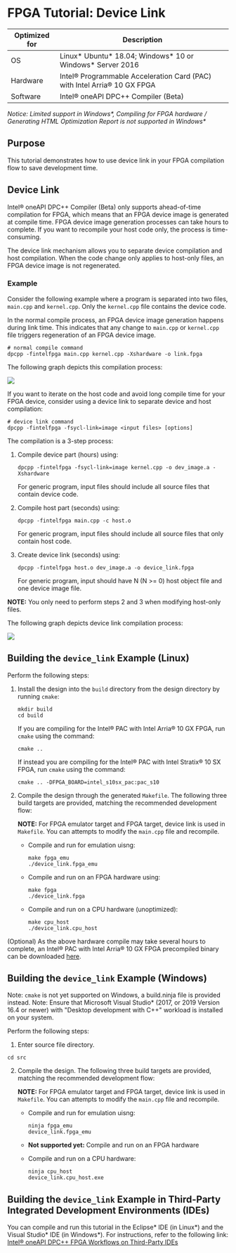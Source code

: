# FPGA Tutorial: Device Link

| Optimized for                     | Description
---                                 |---
| OS                                | Linux* Ubuntu* 18.04; Windows* 10 or Windows* Server 2016
| Hardware                          | Intel® Programmable Acceleration Card (PAC) with Intel Arria® 10 GX FPGA
| Software                          | Intel® oneAPI DPC++ Compiler (Beta) 

_Notice: Limited support in Windows*, Compiling for FPGA hardware / Generating HTML Optimization Report is not supported in Windows*_

## Purpose
This tutorial demonstrates how to use device link in your FPGA compilation flow to save development time.

## Device Link

Intel® oneAPI DPC++ Compiler (Beta) only supports ahead-of-time compilation for FPGA, which means that an FPGA device image is generated at compile time. FPGA device image generation processes can take hours to complete. If you want to recompile your host code only, the process is time-consuming.

The device link mechanism allows you to separate device compilation and host compilation. When the code change only applies to host-only files, an FPGA device image is not regenerated. 


### Example
Consider the following example where a program is separated into two files, `main.cpp` and `kernel.cpp`. Only the `kernel.cpp` file contains the device code. 

In the normal compile process, an FPGA device image generation happens during link time. This indicates that any change to `main.cpp` or `kernel.cpp` file triggers regeneration of an FPGA device image. 

```
# normal compile command
dpcpp -fintelfpga main.cpp kernel.cpp -Xshardware -o link.fpga
```

The following graph depicts this compilation process:

![](normal_compile.png)


If you want to iterate on the host code and avoid long compile time for your FPGA device, consider using a device link to separate device and host compilation:

```
# device link command
dpcpp -fintelfpga -fsycl-link=image <input files> [options]
```

The compilation is a 3-step process:

1. Compile device part (hours) using: 

   ```
   dpcpp -fintelfpga -fsycl-link=image kernel.cpp -o dev_image.a -Xshardware
   ```
   For generic program, input files should include all source files that contain device code.


2. Compile host part (seconds) using:
   
   ``` 
   dpcpp -fintelfpga main.cpp -c host.o
   ```
   For generic program, input files should include all source files that only contain host code.


3. Create device link (seconds) using:

   ```
   dpcpp -fintelfpga host.o dev_image.a -o device_link.fpga
   ```
   For generic program, input should have N (N >= 0) host object file and one device image file.

**NOTE:** You only need to perform steps 2 and 3 when modifying host-only files.

The following graph depicts device link compilation process:

![](device_link.png)



## Building the `device_link` Example (Linux)

Perform the following steps:
1. Install the design into the `build` directory from the design directory by running `cmake`:

   ```
   mkdir build
   cd build
   ```

   If you are compiling for the Intel® PAC with Intel Arria® 10 GX FPGA, run `cmake` using the command:

   ```
   cmake ..
   ```

   If instead you are compiling for the Intel® PAC with Intel Stratix® 10 SX FPGA, run `cmake` using the command:

   ```
   cmake .. -DFPGA_BOARD=intel_s10sx_pac:pac_s10
   ```

2. Compile the design through the generated `Makefile`. The following three build targets are provided, matching the recommended development flow:

   **NOTE:** For FPGA emulator target and FPGA target, device link is used in `Makefile`. You can attempts to modify the `main.cpp` file and recompile.

   * Compile and run for emulation uisng: 

      ```
      make fpga_emu
      ./device_link.fpga_emu 
      ```

   * Compile and run on an FPGA hardware using:    

     ```
     make fpga 
     ./device_link.fpga
     ```

   * Compile and run on a CPU hardware (unoptimized): 

     ```
     make cpu_host
     ./device_link.cpu_host
     ```

(Optional) As the above hardware compile may take several hours to complete, an Intel® PAC with Intel Arria® 10 GX FPGA precompiled binary can be downloaded <a href="https://www.intel.com/content/dam/altera-www/global/en_US/others/support/examples/download/device-link.fpga" download>here</a>.


## Building the `device_link` Example (Windows)

Note: `cmake` is not yet supported on Windows, a build.ninja file is provided instead. 
Note: Ensure that Microsoft Visual Studio* (2017, or 2019 Version 16.4 or newer) with "Desktop development with C++" workload is installed on your system.

Perform the following steps:

1. Enter source file directory.

```
cd src
```

2. Compile the design. The following three build targets are provided, matching the recommended development flow:

   **NOTE:** For FPGA emulator target and FPGA target, device link is used in `Makefile`. You can attempts to modify the `main.cpp` file and recompile.

   * Compile and run for emulation uisng: 

      ```
      ninja fpga_emu
      device_link.fpga_emu 
      ```

   * **Not supported yet:**  Compile and run on an FPGA hardware

   * Compile and run on a CPU hardware: 

     ```
     ninja cpu_host
     device_link.cpu_host.exe
     ```

## Building the `device_link` Example in Third-Party Integrated Development Environments (IDEs)

You can compile and run this tutorial in the Eclipse* IDE (in Linux*) and the Visual Studio* IDE (in Windows*). For instructions, refer to the following link: [Intel® oneAPI DPC++ FPGA Workflows on Third-Party IDEs](https://software.intel.com/en-us/articles/intel-oneapi-dpcpp-fpga-workflow-on-ide)
